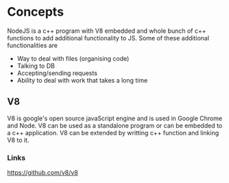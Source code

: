 # Concepts

NodeJS is a c++ program with V8 embedded and whole bunch of c++ functions to add additional functionality to JS. Some of these additional functionalities are

* Way to deal with files (organising code)
* Talking to DB
* Accepting/sending requests
* Ability to deal with work that takes a long time

## V8

V8 is google's open source javaScript engine and is used in Google Chrome and Node. V8 can be used as a standalone program or can be embedded to a c++ application. V8 can be extended by writting c++ function and linking V8 to it. 



### Links

https://github.com/v8/v8
